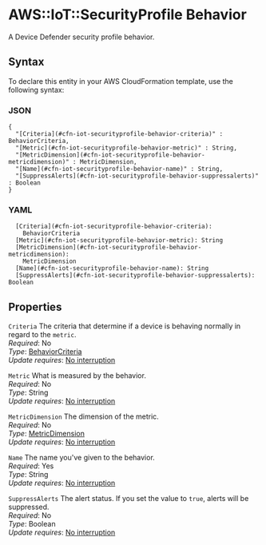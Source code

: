 # AWS::IoT::SecurityProfile Behavior<a name="aws-properties-iot-securityprofile-behavior"></a>

A Device Defender security profile behavior\.

## Syntax<a name="aws-properties-iot-securityprofile-behavior-syntax"></a>

To declare this entity in your AWS CloudFormation template, use the following syntax:

### JSON<a name="aws-properties-iot-securityprofile-behavior-syntax.json"></a>

```
{
  "[Criteria](#cfn-iot-securityprofile-behavior-criteria)" : BehaviorCriteria,
  "[Metric](#cfn-iot-securityprofile-behavior-metric)" : String,
  "[MetricDimension](#cfn-iot-securityprofile-behavior-metricdimension)" : MetricDimension,
  "[Name](#cfn-iot-securityprofile-behavior-name)" : String,
  "[SuppressAlerts](#cfn-iot-securityprofile-behavior-suppressalerts)" : Boolean
}
```

### YAML<a name="aws-properties-iot-securityprofile-behavior-syntax.yaml"></a>

```
  [Criteria](#cfn-iot-securityprofile-behavior-criteria):
    BehaviorCriteria
  [Metric](#cfn-iot-securityprofile-behavior-metric): String
  [MetricDimension](#cfn-iot-securityprofile-behavior-metricdimension):
    MetricDimension
  [Name](#cfn-iot-securityprofile-behavior-name): String
  [SuppressAlerts](#cfn-iot-securityprofile-behavior-suppressalerts): Boolean
```

## Properties<a name="aws-properties-iot-securityprofile-behavior-properties"></a>

`Criteria` <a name="cfn-iot-securityprofile-behavior-criteria"></a>
The criteria that determine if a device is behaving normally in regard to the `metric`\.  
_Required_: No  
_Type_: [BehaviorCriteria](aws-properties-iot-securityprofile-behaviorcriteria.md)  
_Update requires_: [No interruption](https://docs.aws.amazon.com/AWSCloudFormation/latest/UserGuide/using-cfn-updating-stacks-update-behaviors.html#update-no-interrupt)

`Metric` <a name="cfn-iot-securityprofile-behavior-metric"></a>
What is measured by the behavior\.  
_Required_: No  
_Type_: String  
_Update requires_: [No interruption](https://docs.aws.amazon.com/AWSCloudFormation/latest/UserGuide/using-cfn-updating-stacks-update-behaviors.html#update-no-interrupt)

`MetricDimension` <a name="cfn-iot-securityprofile-behavior-metricdimension"></a>
The dimension of the metric\.  
_Required_: No  
_Type_: [MetricDimension](aws-properties-iot-securityprofile-metricdimension.md)  
_Update requires_: [No interruption](https://docs.aws.amazon.com/AWSCloudFormation/latest/UserGuide/using-cfn-updating-stacks-update-behaviors.html#update-no-interrupt)

`Name` <a name="cfn-iot-securityprofile-behavior-name"></a>
The name you've given to the behavior\.  
_Required_: Yes  
_Type_: String  
_Update requires_: [No interruption](https://docs.aws.amazon.com/AWSCloudFormation/latest/UserGuide/using-cfn-updating-stacks-update-behaviors.html#update-no-interrupt)

`SuppressAlerts` <a name="cfn-iot-securityprofile-behavior-suppressalerts"></a>
The alert status\. If you set the value to `true`, alerts will be suppressed\.  
_Required_: No  
_Type_: Boolean  
_Update requires_: [No interruption](https://docs.aws.amazon.com/AWSCloudFormation/latest/UserGuide/using-cfn-updating-stacks-update-behaviors.html#update-no-interrupt)

